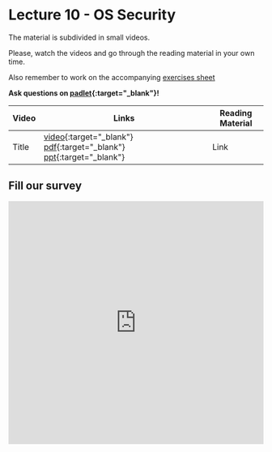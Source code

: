 # Lecture 10 - OS Security

The material is subdivided in small videos.

Please, watch the videos and go through the reading material in your own time.

Also remember to work on the accompanying [exercises sheet](../exercises/EXERCISES10.html)

**Ask questions on [padlet](https://uob.padlet.org/sanjayrawat/f514yhhz6l6dt4l6){:target="_blank"}!**

| Video                   | Links                     |        Reading Material                                                                                                                                                                                      |
|-------------------------|---------------------------|----------------------------------------------------------------------------------------------------------------------------------------------------------------------------------------------|
| Title | [video](){:target="_blank"}  [pdf](){:target="_blank"}  [ppt](){:target="_blank"}  | Link |

## Fill our survey

<iframe width="640px" height= "480px" src= "https://forms.office.com/Pages/ResponsePage.aspx?id=MH_ksn3NTkql2rGM8aQVG5N9pWWUNd5Khd6GR62JgsZUMVc1WlRQMjhOMUNEWlA5WDNaUEVTNTNPVi4u&embed=true" frameborder= "0" marginwidth= "0" marginheight= "0" style= "border: none; max-width:100%; max-height:100vh" allowfullscreen webkitallowfullscreen mozallowfullscreen msallowfullscreen> </iframe>
